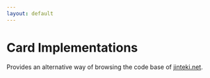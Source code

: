 ```yaml
---
layout: default
---
```


# Card Implementations

Provides an alternative way of browsing the code base of [jinteki.net](http://jinteki.net).
